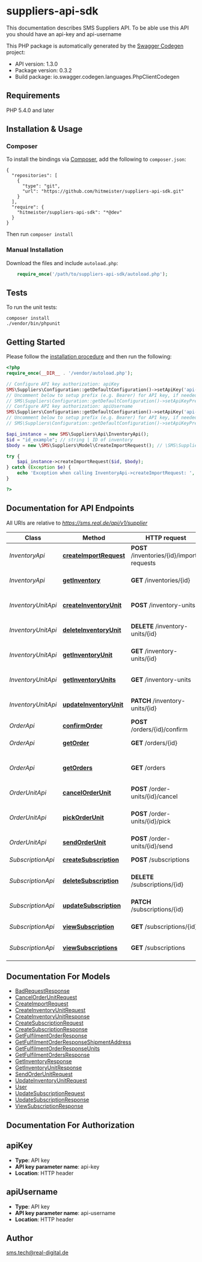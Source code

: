 # suppliers-api-sdk
This documentation describes SMS Suppliers API. To be able use this API you should have an api-key and api-username

This PHP package is automatically generated by the [Swagger Codegen](https://github.com/swagger-api/swagger-codegen) project:

- API version: 1.3.0
- Package version: 0.3.2
- Build package: io.swagger.codegen.languages.PhpClientCodegen

## Requirements

PHP 5.4.0 and later

## Installation & Usage
### Composer

To install the bindings via [Composer](http://getcomposer.org/), add the following to `composer.json`:

```
{
  "repositories": [
    {
      "type": "git",
      "url": "https://github.com/hitmeister/suppliers-api-sdk.git"
    }
  ],
  "require": {
    "hitmeister/suppliers-api-sdk": "*@dev"
  }
}
```

Then run `composer install`

### Manual Installation

Download the files and include `autoload.php`:

```php
    require_once('/path/to/suppliers-api-sdk/autoload.php');
```

## Tests

To run the unit tests:

```
composer install
./vendor/bin/phpunit
```

## Getting Started

Please follow the [installation procedure](#installation--usage) and then run the following:

```php
<?php
require_once(__DIR__ . '/vendor/autoload.php');

// Configure API key authorization: apiKey
SMS\Suppliers\Configuration::getDefaultConfiguration()->setApiKey('api-key', 'YOUR_API_KEY');
// Uncomment below to setup prefix (e.g. Bearer) for API key, if needed
// SMS\Suppliers\Configuration::getDefaultConfiguration()->setApiKeyPrefix('api-key', 'Bearer');
// Configure API key authorization: apiUsername
SMS\Suppliers\Configuration::getDefaultConfiguration()->setApiKey('api-username', 'YOUR_API_KEY');
// Uncomment below to setup prefix (e.g. Bearer) for API key, if needed
// SMS\Suppliers\Configuration::getDefaultConfiguration()->setApiKeyPrefix('api-username', 'Bearer');

$api_instance = new SMS\Suppliers\Api\InventoryApi();
$id = "id_example"; // string | ID of inventory
$body = new \SMS\Suppliers\Model\CreateImportRequest(); // \SMS\Suppliers\Model\CreateImportRequest | Inventory import request which stores all the necessary info

try {
    $api_instance->createImportRequest($id, $body);
} catch (Exception $e) {
    echo 'Exception when calling InventoryApi->createImportRequest: ', $e->getMessage(), PHP_EOL;
}

?>
```

## Documentation for API Endpoints

All URIs are relative to *https://sms.real.de/api/v1/supplier*

Class | Method | HTTP request | Description
------------ | ------------- | ------------- | -------------
*InventoryApi* | [**createImportRequest**](docs/Api/InventoryApi.md#createimportrequest) | **POST** /inventories/{id}/import-requests | Create new inventory import
*InventoryApi* | [**getInventory**](docs/Api/InventoryApi.md#getinventory) | **GET** /inventories/{id} | Find inventory by ID
*InventoryUnitApi* | [**createInventoryUnit**](docs/Api/InventoryUnitApi.md#createinventoryunit) | **POST** /inventory-units | Create new inventory unit
*InventoryUnitApi* | [**deleteInventoryUnit**](docs/Api/InventoryUnitApi.md#deleteinventoryunit) | **DELETE** /inventory-units/{id} | Delete inventory unit by ID
*InventoryUnitApi* | [**getInventoryUnit**](docs/Api/InventoryUnitApi.md#getinventoryunit) | **GET** /inventory-units/{id} | Find inventory unit by ID
*InventoryUnitApi* | [**getInventoryUnits**](docs/Api/InventoryUnitApi.md#getinventoryunits) | **GET** /inventory-units | Find all inventory units
*InventoryUnitApi* | [**updateInventoryUnit**](docs/Api/InventoryUnitApi.md#updateinventoryunit) | **PATCH** /inventory-units/{id} | Update inventory unit
*OrderApi* | [**confirmOrder**](docs/Api/OrderApi.md#confirmorder) | **POST** /orders/{id}/confirm | Confirm order
*OrderApi* | [**getOrder**](docs/Api/OrderApi.md#getorder) | **GET** /orders/{id} | Find order by ID
*OrderApi* | [**getOrders**](docs/Api/OrderApi.md#getorders) | **GET** /orders | Find all orders by given parameters
*OrderUnitApi* | [**cancelOrderUnit**](docs/Api/OrderUnitApi.md#cancelorderunit) | **POST** /order-units/{id}/cancel | Cancel an order unit
*OrderUnitApi* | [**pickOrderUnit**](docs/Api/OrderUnitApi.md#pickorderunit) | **POST** /order-units/{id}/pick | Change order unit status to &#39;picking&#39;
*OrderUnitApi* | [**sendOrderUnit**](docs/Api/OrderUnitApi.md#sendorderunit) | **POST** /order-units/{id}/send | Send an order unit
*SubscriptionApi* | [**createSubscription**](docs/Api/SubscriptionApi.md#createsubscription) | **POST** /subscriptions | Create new subscription
*SubscriptionApi* | [**deleteSubscription**](docs/Api/SubscriptionApi.md#deletesubscription) | **DELETE** /subscriptions/{id} | Delete existing subscription
*SubscriptionApi* | [**updateSubscription**](docs/Api/SubscriptionApi.md#updatesubscription) | **PATCH** /subscriptions/{id} | Update existing subscription
*SubscriptionApi* | [**viewSubscription**](docs/Api/SubscriptionApi.md#viewsubscription) | **GET** /subscriptions/{id} | View existing subscription
*SubscriptionApi* | [**viewSubscriptions**](docs/Api/SubscriptionApi.md#viewsubscriptions) | **GET** /subscriptions | Get all existing subscriptions


## Documentation For Models

 - [BadRequestResponse](docs/Model/BadRequestResponse.md)
 - [CancelOrderUnitRequest](docs/Model/CancelOrderUnitRequest.md)
 - [CreateImportRequest](docs/Model/CreateImportRequest.md)
 - [CreateInventoryUnitRequest](docs/Model/CreateInventoryUnitRequest.md)
 - [CreateInventoryUnitResponse](docs/Model/CreateInventoryUnitResponse.md)
 - [CreateSubscriptionRequest](docs/Model/CreateSubscriptionRequest.md)
 - [CreateSubscriptionResponse](docs/Model/CreateSubscriptionResponse.md)
 - [GetFulfilmentOrderResponse](docs/Model/GetFulfilmentOrderResponse.md)
 - [GetFulfilmentOrderResponseShipmentAddress](docs/Model/GetFulfilmentOrderResponseShipmentAddress.md)
 - [GetFulfilmentOrderResponseUnits](docs/Model/GetFulfilmentOrderResponseUnits.md)
 - [GetFulfilmentOrdersResponse](docs/Model/GetFulfilmentOrdersResponse.md)
 - [GetInventoryResponse](docs/Model/GetInventoryResponse.md)
 - [GetInventoryUnitResponse](docs/Model/GetInventoryUnitResponse.md)
 - [SendOrderUnitRequest](docs/Model/SendOrderUnitRequest.md)
 - [UpdateInventoryUnitRequest](docs/Model/UpdateInventoryUnitRequest.md)
 - [User](docs/Model/User.md)
 - [UpdateSubscriptionRequest](docs/Model/UpdateSubscriptionRequest.md)
 - [UpdateSubscriptionResponse](docs/Model/UpdateSubscriptionResponse.md)
 - [ViewSubscriptionResponse](docs/Model/ViewSubscriptionResponse.md)


## Documentation For Authorization


## apiKey

- **Type**: API key
- **API key parameter name**: api-key
- **Location**: HTTP header

## apiUsername

- **Type**: API key
- **API key parameter name**: api-username
- **Location**: HTTP header


## Author

sms.tech@real-digital.de


